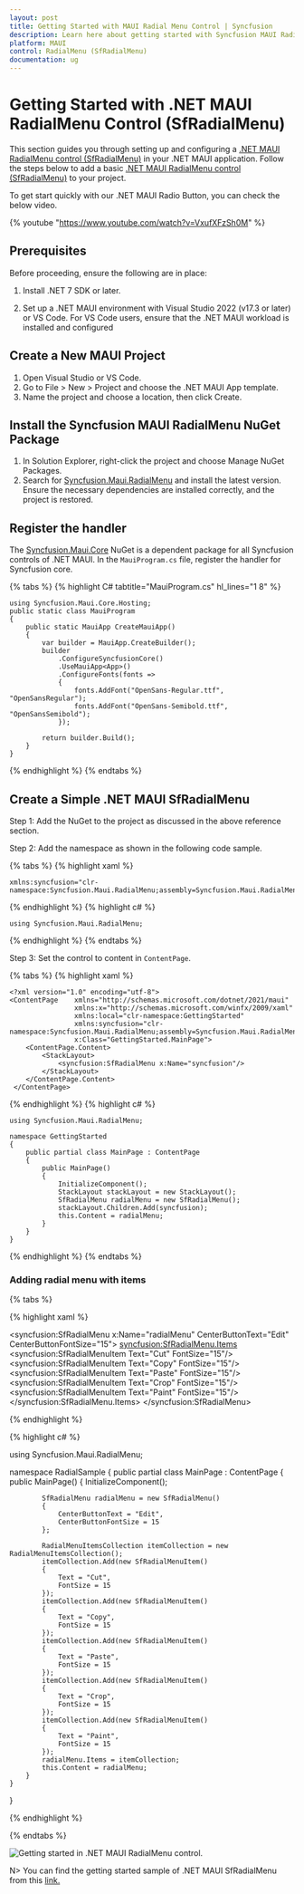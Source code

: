 ```yaml
---
layout: post
title: Getting Started with MAUI Radial Menu Control | Syncfusion
description: Learn here about getting started with Syncfusion MAUI Radial Menu (SfRadialMenu) control, its elements and more.
platform: MAUI
control: RadialMenu (SfRadialMenu)
documentation: ug
---
```


# Getting Started with .NET MAUI RadialMenu Control (SfRadialMenu)

This section guides you through setting up and configuring a [.NET MAUI RadialMenu control (SfRadialMenu)](https://www.syncfusion.com/maui-controls/maui-radial-menu) in your .NET MAUI application. Follow the steps below to add a basic [.NET MAUI RadialMenu control (SfRadialMenu)](https://www.syncfusion.com/maui-controls/maui-radial-menu) to your project.

To get start quickly with our .NET MAUI Radio Button, you can check the below video.

{% youtube "https://www.youtube.com/watch?v=VxufXFzSh0M" %}

## Prerequisites
Before proceeding, ensure the following are in place:
1. Install .NET 7 SDK or later.

2. Set up a .NET MAUI environment with Visual Studio 2022 (v17.3 or later) or VS Code. For VS Code users, ensure that the .NET MAUI workload is installed and configured

## Create a New MAUI Project

1. Open Visual Studio or VS Code.
2. Go to File > New > Project and choose the .NET MAUI App template.
3. Name the project and choose a location, then click Create.

## Install the Syncfusion MAUI RadialMenu NuGet Package

1. In Solution Explorer, right-click the project and choose Manage NuGet Packages.
2. Search for [Syncfusion.Maui.RadialMenu](https://www.nuget.org/packages/Syncfusion.Maui.RadialMenu) and install the latest version.
Ensure the necessary dependencies are installed correctly, and the project is restored.

## Register the handler

The [Syncfusion.Maui.Core](https://help.syncfusion.com/cr/maui/Syncfusion.Maui.Core.html) NuGet is a dependent package for all Syncfusion controls of .NET MAUI. In the `MauiProgram.cs` file, register the handler for Syncfusion core.

{% tabs %}
{% highlight C# tabtitle="MauiProgram.cs" hl_lines="1 8" %}

    
    using Syncfusion.Maui.Core.Hosting;
    public static class MauiProgram
    {
	    public static MauiApp CreateMauiApp()
	    {
	        var builder = MauiApp.CreateBuilder();
		    builder
			    .ConfigureSyncfusionCore()
			    .UseMauiApp<App>()
			    .ConfigureFonts(fonts =>
			    {
				    fonts.AddFont("OpenSans-Regular.ttf", "OpenSansRegular");
				    fonts.AddFont("OpenSans-Semibold.ttf", "OpenSansSemibold");
			    });

		    return builder.Build();
	    }
    }

{% endhighlight %}
{% endtabs %}

## Create a Simple .NET MAUI SfRadialMenu

Step 1: Add the NuGet to the project as discussed in the above reference section. 

Step 2: Add the namespace as shown in the following code sample.

{% tabs %}
{% highlight xaml %}

    xmlns:syncfusion="clr-namespace:Syncfusion.Maui.RadialMenu;assembly=Syncfusion.Maui.RadialMenu"

{% endhighlight %}
{% highlight c# %}

    using Syncfusion.Maui.RadialMenu;

{% endhighlight %}
{% endtabs %}

Step 3: Set the control to content in `ContentPage`.

{% tabs %}
{% highlight xaml %}

    <?xml version="1.0" encoding="utf-8">
    <ContentPage    xmlns="http://schemas.microsoft.com/dotnet/2021/maui"
                    xmlns:x="http://schemas.microsoft.com/winfx/2009/xaml"
                    xmlns:local="clr-namespace:GettingStarted"
	                xmlns:syncfusion="clr-namespace:Syncfusion.Maui.RadialMenu;assembly=Syncfusion.Maui.RadialMenu" 
	                x:Class="GettingStarted.MainPage">
        <ContentPage.Content>
            <StackLayout>
                <syncfusion:SfRadialMenu x:Name="syncfusion"/>        
            </StackLayout>
        </ContentPage.Content>
     </ContentPage>

{% endhighlight %}
{% highlight c# %}

    using Syncfusion.Maui.RadialMenu;

    namespace GettingStarted
    {
        public partial class MainPage : ContentPage
        {
            public MainPage()
            {
                InitializeComponent();
                StackLayout stackLayout = new StackLayout();
                SfRadialMenu radialMenu = new SfRadialMenu();
                stackLayout.Children.Add(syncfusion);
                this.Content = radialMenu;
            }
        }
    }

{% endhighlight %}
{% endtabs %}

### Adding radial menu with items

{% tabs %}

{% highlight xaml %}

<?xml version="1.0" encoding="utf-8" ?>
<ContentPage xmlns="http://schemas.microsoft.com/dotnet/2021/maui"
             xmlns:x="http://schemas.microsoft.com/winfx/2009/xaml"
             xmlns:local="clr-namespace:RadialSample"
             xmlns:syncfusion="clr-namespace:Syncfusion.Maui.RadialMenu;assembly=Syncfusion.Maui.RadialMenu" 
             x:Class="RadialSample.MainPage">
    <syncfusion:SfRadialMenu x:Name="radialMenu" 
                             CenterButtonText="Edit"
                             CenterButtonFontSize="15">
        <syncfusion:SfRadialMenu.Items>
            <syncfusion:SfRadialMenuItem Text="Cut"
                                         FontSize="15"/>
            <syncfusion:SfRadialMenuItem Text="Copy"
                                         FontSize="15"/>
            <syncfusion:SfRadialMenuItem Text="Paste"
                                         FontSize="15"/>
            <syncfusion:SfRadialMenuItem Text="Crop"
                                         FontSize="15"/>
            <syncfusion:SfRadialMenuItem Text="Paint"
                                         FontSize="15"/>
        </syncfusion:SfRadialMenu.Items>
    </syncfusion:SfRadialMenu>
</ContentPage>

{% endhighlight %}

{% highlight c# %}

using Syncfusion.Maui.RadialMenu;

namespace RadialSample
{
    public partial class MainPage : ContentPage
    {
        public MainPage()
        {
            InitializeComponent();

            SfRadialMenu radialMenu = new SfRadialMenu()
            {
                CenterButtonText = "Edit",
                CenterButtonFontSize = 15
            };

            RadialMenuItemsCollection itemCollection = new RadialMenuItemsCollection();
            itemCollection.Add(new SfRadialMenuItem()
            {
                Text = "Cut",
                FontSize = 15
            });
            itemCollection.Add(new SfRadialMenuItem()
            {
                Text = "Copy",
                FontSize = 15
            });
            itemCollection.Add(new SfRadialMenuItem()
            {
                Text = "Paste",
                FontSize = 15
            });
            itemCollection.Add(new SfRadialMenuItem()
            {
                Text = "Crop",
                FontSize = 15
            });
            itemCollection.Add(new SfRadialMenuItem()
            {
                Text = "Paint",
                FontSize = 15
            });
            radialMenu.Items = itemCollection;
            this.Content = radialMenu;
        }
    }
}

{% endhighlight %}

{% endtabs %}


![Getting started in .NET MAUI RadialMenu control.](images/getting-started/maui-radialmenu-getting-started.png)

N> You can find the getting started sample of .NET MAUI SfRadialMenu from this [link.](https://github.com/SyncfusionExamples/Getting-Started-with-.NET-MAUI-Radial-Menu)



